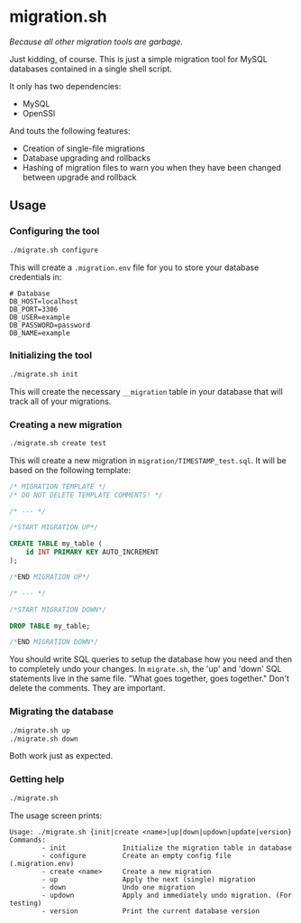 # migration.sh

_Because all other migration tools are garbage._

Just kidding, of course. This is just a simple migration tool for MySQL databases contained in a single shell script.

It only has two dependencies: 
- MySQL
- OpenSSl

And touts the following features:
- Creation of single-file migrations
- Database upgrading and rollbacks
- Hashing of migration files to warn you when they have been changed between upgrade and rollback

## Usage

### Configuring the tool

```BASH
./migrate.sh configure
```

This will create a `.migration.env` file for you to store your database credentials in:

```
# Database
DB_HOST=localhost
DB_PORT=3306
DB_USER=example
DB_PASSWORD=password
DB_NAME=example
```

### Initializing the tool

```BASH
./migrate.sh init
```

This will create the necessary `__migration` table in your database that will track all of your migrations.

### Creating a new migration

```BASH
./migrate.sh create test
```

This will create a new migration in `migration/TIMESTAMP_test.sql`. It will be based on the following template:

```SQL
/* MIGRATION TEMPLATE */
/* DO NOT DELETE TEMPLATE COMMENTS! */

/* --- */

/*START MIGRATION UP*/

CREATE TABLE my_table (
    id INT PRIMARY KEY AUTO_INCREMENT
);

/*END MIGRATION UP*/

/* --- */

/*START MIGRATION DOWN*/

DROP TABLE my_table;

/*END MIGRATION DOWN*/
```

You should write SQL queries to setup the database how you need and then to completely undo your changes. In `migrate.sh`, the 'up' and 'down' SQL statements live in the same file. "What goes together, goes together." Don't delete the comments. They are important. 

### Migrating the database

```BASH
./migrate.sh up
./migrate.sh down
```

Both work just as expected.

### Getting help

```BASH
./migrate.sh
```

The usage screen prints:

```
Usage: ./migrate.sh {init|create <name>|up|down|updown|update|version}
Commands:
        - init              Initialize the migration table in database
        - configure         Create an empty config file (.migration.env)
        - create <name>     Create a new migration
        - up                Apply the next (single) migration
        - down              Undo one migration
        - updown            Apply and immediately undo migration. (For testing)
        - version           Print the current database version
```